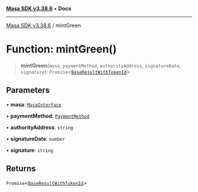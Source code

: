 [**Masa SDK v3.38.6**](../README.md) • **Docs**

***

[Masa SDK v3.38.6](../globals.md) / mintGreen

# Function: mintGreen()

> **mintGreen**(`masa`, `paymentMethod`, `authorityAddress`, `signatureDate`, `signature`): `Promise`\<[`BaseResultWithTokenId`](../interfaces/BaseResultWithTokenId.md)\>

## Parameters

• **masa**: [`MasaInterface`](../interfaces/MasaInterface.md)

• **paymentMethod**: [`PaymentMethod`](../type-aliases/PaymentMethod.md)

• **authorityAddress**: `string`

• **signatureDate**: `number`

• **signature**: `string`

## Returns

`Promise`\<[`BaseResultWithTokenId`](../interfaces/BaseResultWithTokenId.md)\>
